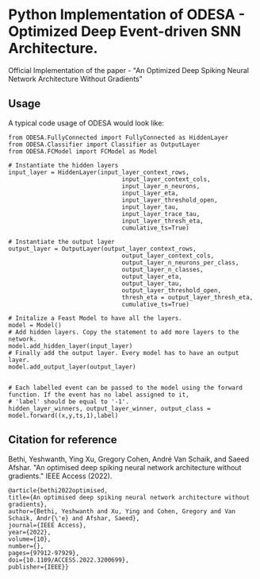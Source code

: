 # Python Implementation of ODESA - Optimized Deep Event-driven SNN Architecture.

Official Implementation of the paper - "An Optimized Deep Spiking Neural Network Architecture Without Gradients"

## Usage

A typical code usage of ODESA would look like: 

```
from ODESA.FullyConnected import FullyConnected as HiddenLayer
from ODESA.Classifier import Classifier as OutputLayer
from ODESA.FCModel import FCModel as Model

# Instantiate the hidden layers
input_layer = HiddenLayer(input_layer_context_rows, 
                                input_layer_context_cols,
                                input_layer_n_neurons,
                                input_layer_eta,
                                input_layer_threshold_open,
                                input_layer_tau,
                                input_layer_trace_tau,
                                input_layer_thresh_eta,
                                cumulative_ts=True)

# Instantiate the output layer
output_layer = OutputLayer(output_layer_context_rows,
                                output_layer_context_cols,
                                output_layer_n_neurons_per_class,
                                output_layer_n_classes,
                                output_layer_eta,
                                output_layer_tau,
                                output_layer_threshold_open,
                                thresh_eta = output_layer_thresh_eta,
                                cumulative_ts=True)

# Initalize a Feast Model to have all the layers. 
model = Model()
# Add hidden layers. Copy the statement to add more layers to the network.  
model.add_hidden_layer(input_layer)
# Finally add the output layer. Every model has to have an output layer. 
model.add_output_layer(output_layer)


# Each labelled event can be passed to the model using the forward function. If the event has no label assigned to it,
# 'label' should be equal to '-1'.
hidden_layer_winners, output_layer_winner, output_class = model.forward((x,y,ts,1),label)

```

## Citation for reference
Bethi, Yeshwanth, Ying Xu, Gregory Cohen, André Van Schaik, and Saeed Afshar. "An optimised deep spiking neural network architecture without gradients." IEEE Access (2022).
```
@article{bethi2022optimised,
title={An optimised deep spiking neural network architecture without gradients},
author={Bethi, Yeshwanth and Xu, Ying and Cohen, Gregory and Van Schaik, Andr{\'e} and Afshar, Saeed},
journal={IEEE Access},
year={2022},
volume={10},
number={},
pages={97912-97929},
doi={10.1109/ACCESS.2022.3200699},
publisher={IEEE}}
```
